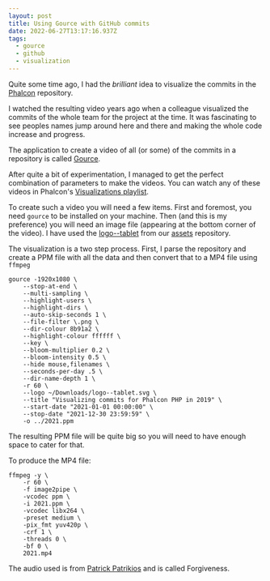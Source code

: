 ```yaml
---
layout: post
title: Using Gource with GitHub commits
date: 2022-06-27T13:17:16.937Z
tags:
  - gource
  - github
  - visualization
---
```

Quite some time ago, I had the _brilliant_ idea to visualize the commits in the [Phalcon](https://github.com/phalcon/cphalcon) repository.

I watched the resulting video years ago when a colleague visualized the commits of the whole team for the project at the time. It was fascinating to see peoples names jump around here and there and making the whole code increase and progress.

The application to create a video of all (or some) of the commits in a repository is called [Gource](https://gource.io/).

After quite a bit of experimentation, I managed to get the perfect combination of parameters to make the videos. You can watch any of these videos in Phalcon's [Visualizations playlist](https://www.youtube.com/playlist?list=PLgJ0OtNTm8n89dPPpVgvnkgYN3lhRRDE2).

To create such a video you will need a few items. First and foremost, you need `gource` to be installed on your machine. Then (and this is my preference) you will need an image file (appearing at the bottom corner of the video). I have used the [logo--tablet](https://github.com/phalcon/assets/blob/master/phalcon/images/svg/logo--tablet.svg) from our [assets](https://github.com/phalcon/assets) repository.

The visualization is a two step process. First, I parse the repository and create a PPM file with all the data and then convert that to a MP4 file using `ffmpeg`

```
gource -1920x1080 \
    --stop-at-end \
    --multi-sampling \
    --highlight-users \
    --highlight-dirs \
    --auto-skip-seconds 1 \
    --file-filter \.png \
    --dir-colour 8b91a2 \
    --highlight-colour ffffff \
    --key \
    --bloom-multiplier 0.2 \
    --bloom-intensity 0.5 \
    --hide mouse,filenames \
    --seconds-per-day .5 \
    --dir-name-depth 1 \
    -r 60 \
    --logo ~/Downloads/logo--tablet.svg \
    --title "Visualizing commits for Phalcon PHP in 2019" \
    --start-date "2021-01-01 00:00:00" \
    --stop-date "2021-12-30 23:59:59" \
    -o ../2021.ppm 
```

The resulting PPM file will be quite big so you will need to have enough space to cater for that.

To produce the MP4 file:

```
ffmpeg -y \
    -r 60 \
    -f image2pipe \
    -vcodec ppm \
    -i 2021.ppm \
    -vcodec libx264 \
    -preset medium \
    -pix_fmt yuv420p \
    -crf 1 \
    -threads 0 \
    -bf 0 \
    2021.mp4
```

The audio used is from [Patrick Patrikios](https://www.youtube.com/channel/UCTPI2hZYxoHtdGEpdFoaU5A) and is called Forgiveness.